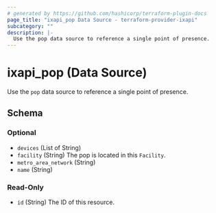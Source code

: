 ```yaml
---
# generated by https://github.com/hashicorp/terraform-plugin-docs
page_title: "ixapi_pop Data Source - terraform-provider-ixapi"
subcategory: ""
description: |-
  Use the pop data source to reference a single point of presence.
---
```


# ixapi_pop (Data Source)

Use the `pop` data source to reference a single point of presence.



<!-- schema generated by tfplugindocs -->
## Schema

### Optional

- `devices` (List of String)
- `facility` (String) The pop is located in this `Facility`.
- `metro_area_network` (String)
- `name` (String)

### Read-Only

- `id` (String) The ID of this resource.


